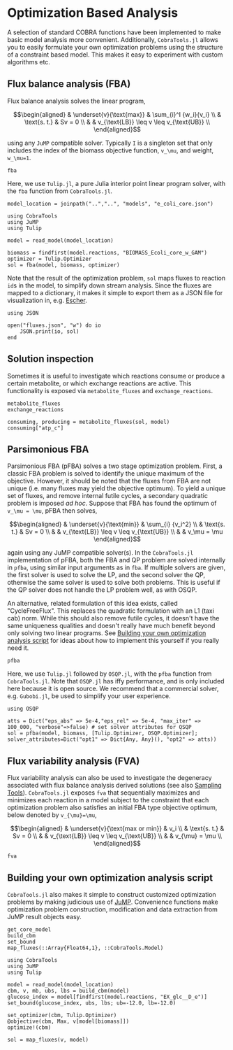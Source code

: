 # Optimization Based Analysis
A selection of standard COBRA functions have been implemented to make basic model analysis more convenient.
Additionally, `CobraTools.jl` allows you to easily formulate your own optimization problems using the structure of a constraint based model.
This makes it easy to experiment with custom algorithms etc.

## Flux balance analysis (FBA)
Flux balance analysis solves the linear program,
```math
\begin{aligned}
& \underset{v}{\text{max}}
& \sum_{i}^I {w_i}{v_i} \\
& \text{s. t.}
& Sv = 0 \\
& & v_{\text{LB}} \leq v \leq v_{\text{UB}} \\
\end{aligned}
```
using any `JuMP` compatible solver. Typically ``I`` is a singleton set that only includes the index of the biomass objective function, ``v_\mu``, and weight, ``w_\mu=1``.
```@docs
fba
```
Here, we use `Tulip.jl`, a pure Julia interior point linear program solver, with the `fba` function from `CobraTools.jl`.
```@setup fba
model_location = joinpath("..","..", "models", "e_coli_core.json")
```
```@example fba
using CobraTools
using JuMP
using Tulip

model = read_model(model_location)

biomass = findfirst(model.reactions, "BIOMASS_Ecoli_core_w_GAM")
optimizer = Tulip.Optimizer
sol = fba(model, biomass, optimizer)
```
Note that the result of the optimization problem, `sol` maps fluxes to reaction `id`s in the model, to simplify down stream analysis.
Since the fluxes are mapped to a dictionary, it makes it simple to export them as a JSON file for visualization in, e.g. [Escher](https://escher.github.io/#/).
```@example fba
using JSON

open("fluxes.json", "w") do io
    JSON.print(io, sol)
end
```

## Solution inspection
Sometimes it is useful to investigate which reactions consume or produce a certain metabolite, or which exchange reactions are active. 
This functionality is exposed via `metabolite_fluxes` and `exchange_reactions`.
```@docs
metabolite_fluxes
exchange_reactions
```
```@example fba
consuming, producing = metabolite_fluxes(sol, model)
consuming["atp_c"]
```
## Parsimonious FBA
Parsimonious FBA (pFBA) solves a two stage optimization problem. First, a classic FBA problem is solved to identify the unique maximum of the objective. 
However, it should be noted that the fluxes from FBA are not unique (i.e. many fluxes may yield the objective optimum). 
To yield a unique set of fluxes, and remove internal futile cycles, a secondary quadratic problem is imposed *ad hoc*. 
Suppose that FBA has found the optimum of ``v_\mu = \mu``, pFBA then solves,
```math
\begin{aligned}
& \underset{v}{\text{min}}
& \sum_{i} {v_i^2} \\
& \text{s. t.}
& Sv = 0 \\
& & v_{\text{LB}} \leq v \leq v_{\text{UB}} \\
& & v_\mu = \mu
\end{aligned}
```
again using any JuMP compatible solver(s). In the `CobraTools.jl` implementation of pFBA, both the FBA and QP problem are solved internally in `pfba`, using similar input arguments as in `fba`. If multiple solvers are given, the first solver is used to solve the LP, and the second solver the QP, otherwise the same solver is used to solve both problems.
This is useful if the QP solver does not handle the LP problem well, as with OSQP. 

An alternative, related formulation of this idea exists, called "CycleFreeFlux". 
This replaces the quadratic formulation with an L1 (taxi cab) norm. While this should also remove futile cycles, it doesn't have the same uniqueness qualities and doesn't
really have much benefit beyond only solving two linear programs. See [Building your own optimization analysis script](@ref) for ideas about how to implement this yourself if you really need it.
```@docs
pfba
```
Here, we use `Tulip.jl` followed by `OSQP.jl`, with the `pfba` function from `CobraTools.jl`. Note that `OSQP.jl` has iffy performance, and is only included here because it is open source. We recommend that a commercial solver, e.g. `Gubobi.jl`, be used to simplify your user experience.
```@example fba
using OSQP

atts = Dict("eps_abs" => 5e-4,"eps_rel" => 5e-4, "max_iter" => 100_000, "verbose"=>false) # set solver attributes for QSQP
sol = pfba(model, biomass, [Tulip.Optimizer, OSQP.Optimizer]; solver_attributes=Dict("opt1" => Dict{Any, Any}(), "opt2" => atts))
```
## Flux variability analysis (FVA)
Flux variability analysis can also be used to investigate the degeneracy associated with flux balance analysis derived solutions (see also [Sampling Tools](@ref)).
`CobraTools.jl` exposes `fva` that sequentially maximizes and minimizes each reaction in a model subject to the constraint that each optimization problem also satisfies an initial FBA type objective optimum, below denoted by ``v_{\mu}=\mu``,
```math
\begin{aligned}
& \underset{v}{\text{max or min}}
& v_i \\
& \text{s. t.}
& Sv = 0 \\
& & v_{\text{LB}} \leq v \leq v_{\text{UB}} \\
& & v_{\mu} = \mu \\ 
\end{aligned}
```
```@docs
fva
```
## Building your own optimization analysis script
`CobraTools.jl` also makes it simple to construct customized optimization problems by making judicious use of [JuMP](https://jump.dev/). 
Convenience functions make optimization problem construction, modification and data extraction from JuMP result objects easy.
```@docs
get_core_model
build_cbm
set_bound
map_fluxes(::Array{Float64,1}, ::CobraTools.Model)
```
```@example fba
using CobraTools
using JuMP
using Tulip

model = read_model(model_location)
cbm, v, mb, ubs, lbs = build_cbm(model)
glucose_index = model[findfirst(model.reactions, "EX_glc__D_e")]
set_bound(glucose_index, ubs, lbs; ub=-12.0, lb=-12.0)

set_optimizer(cbm, Tulip.Optimizer)
@objective(cbm, Max, v[model[biomass]])
optimize!(cbm)    

sol = map_fluxes(v, model) 
```
